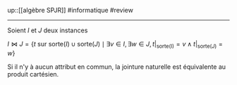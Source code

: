 up::[[algèbre SPJR]]
#informatique #review 

----

Soient $I$ et $J$ deux instances

$I \bowtie J = \{ t \text{ sur } \text{sorte}(I) \cup \text{sorte}(J) \mid \exists v\in I, \exists w \in J, t|_{\text{sorte(I)}} = v \wedge t|_{\text{sorte}(J)} = w \}$



Si il n'y à aucun attribut en commun, la jointure naturelle est équivalente au produit cartésien.